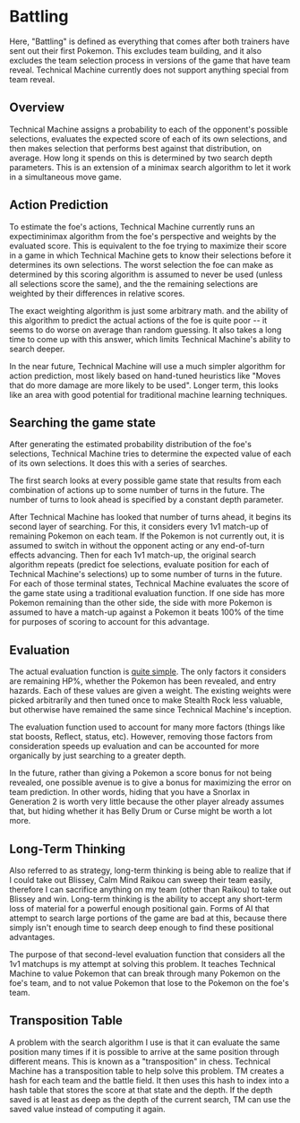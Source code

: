 # Battling

Here, "Battling" is defined as everything that comes after both trainers have sent out their first Pokemon. This excludes team building, and it also excludes the team selection process in versions of the game that have team reveal. Technical Machine currently does not support anything special from team reveal.

## Overview

Technical Machine assigns a probability to each of the opponent's possible selections, evaluates the expected score of each of its own selections, and then makes selection that performs best against that distribution, on average. How long it spends on this is determined by two search depth parameters. This is an extension of a minimax search algorithm to let it work in a simultaneous move game.

## Action Prediction

To estimate the foe's actions, Technical Machine currently runs an expectiminimax algorithm from the foe's perspective and weights by the evaluated score. This is equivalent to the foe trying to maximize their score in a game in which Technical Machine gets to know their selections before it determines its own selections. The worst selection the foe can make as determined by this scoring algorithm is assumed to never be used (unless all selections score the same), and the the remaining selections are weighted by their differences in relative scores.

The exact weighting algorithm is just some arbitrary math. and the ability of this algorithm to predict the actual actions of the foe is quite poor -- it seems to do worse on average than random guessing. It also takes a long time to come up with this answer, which limits Technical Machine's ability to search deeper.

In the near future, Technical Machine will use a much simpler algorithm for action prediction, most likely based on hand-tuned heuristics like "Moves that do more damage are more likely to be used". Longer term, this looks like an area with good potential for traditional machine learning techniques.

## Searching the game state

After generating the estimated probability distribution of the foe's selections, Technical Machine tries to determine the expected value of each of its own selections. It does this with a series of searches.

The first search looks at every possible game state that results from each combination of actions up to some number of turns in the future. The number of turns to look ahead is specified by a constant depth parameter.

After Technical Machine has looked that number of turns ahead, it begins its second layer of searching. For this, it considers every 1v1 match-up of remaining Pokemon on each team. If the Pokemon is not currently out, it is assumed to switch in without the opponent acting or any end-of-turn effects advancing. Then for each 1v1 match-up, the original search algorithm repeats (predict foe selections, evaluate position for each of Technical Machine's selections) up to some number of turns in the future. For each of those terminal states, Technical Machine evaluates the score of the game state using a traditional evaluation function. If one side has more Pokemon remaining than the other side, the side with more Pokemon is assumed to have a match-up against a Pokemon it beats 100% of the time for purposes of scoring to account for this advantage.

## Evaluation

The actual evaluation function is [quite simple](../settings/4/OU/evaluate.json). The only factors it considers are remaining HP%, whether the Pokemon has been revealed, and entry hazards. Each of these values are given a weight. The existing weights were picked arbitrarily and then tuned once to make Stealth Rock less valuable, but otherwise have remained the same since Technical Machine's inception.

The evaluation function used to account for many more factors (things like stat boosts, Reflect, status, etc). However, removing those factors from consideration speeds up evaluation and can be accounted for more organically by just searching to a greater depth.

In the future, rather than giving a Pokemon a score bonus for not being revealed, one possible avenue is to give a bonus for maximizing the error on team prediction. In other words, hiding that you have a Snorlax in Generation 2 is worth very little because the other player already assumes that, but hiding whether it has Belly Drum or Curse might be worth a lot more.

## Long-Term Thinking

Also referred to as strategy, long-term thinking is being able to realize that if I could take out Blissey, Calm Mind Raikou can sweep their team easily, therefore I can sacrifice anything on my team (other than Raikou) to take out Blissey and win. Long-term thinking is the ability to accept any short-term loss of material for a powerful enough positional gain. Forms of AI that attempt to search large portions of the game are bad at this, because there simply isn't enough time to search deep enough to find these positional advantages.

The purpose of that second-level evaluation function that considers all the 1v1 matchups is my attempt at solving this problem. It teaches Technical Machine to value Pokemon that can break through many Pokemon on the foe's team, and to not value Pokemon that lose to the Pokemon on the foe's team.

## Transposition Table

A problem with the search algorithm I use is that it can evaluate the same position many times if it is possible to arrive at the same position through different means. This is known as a "transposition" in chess. Technical Machine has a transposition table to help solve this problem. TM creates a hash for each team and the battle field. It then uses this hash to index into a hash table that stores the score at that state and the depth. If the depth saved is at least as deep as the depth of the current search, TM can use the saved value instead of computing it again.
